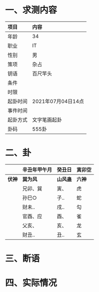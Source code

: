 # 一、求测内容
|项目|内容|
|:-|:-|
|年龄|34|
|职业|IT|
|性别|男|
|策项|杂占|
|钥语|百尺竿头|
|条件||
|时限||
|起卦时间|2021年07月04日14点|
|事件时间||
|起卦方式|文字笔画起卦|
|卦码|555卦|

# 二、卦
||辛丑年甲午月|癸丑日|寅卯空|
|:-|:-|:-|:-|
|**伏神**|**巽为风**|**山风蛊**|**六神**|
||兄卯、巽|寅、|虎|
||孙巳○|子..|蛇|
||财未..|戌..|勾|
||官酉、应|酉、|雀|
||父亥、|亥、|龙|
||财丑..|丑..|玄|


# 三、断语

# 四、实际情况